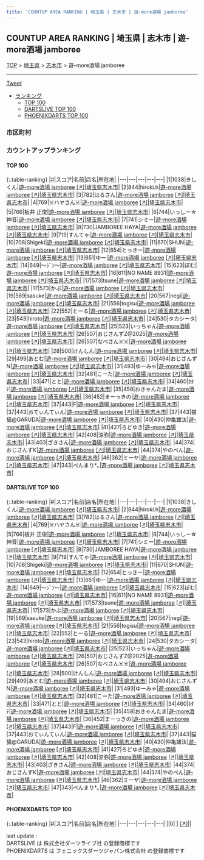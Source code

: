 ```yaml
---
title: 'COUNTUP AREA RANKING | 埼玉県 | 志木市 | 遊-more酒場 jamboree'
---
```

## COUNTUP AREA RANKING | 埼玉県 | 志木市 | 遊-more酒場 jamboree

[TOP](/darts/rank/) > [埼玉県](/darts/rank/埼玉県/) > [志木市](/darts/rank/埼玉県/志木市/) > 遊-more酒場 jamboree

___

<a href="https://twitter.com/share?ref_src=twsrc%5Etfw" data-text="COUNTUP AREA RANKING | 埼玉県志木市遊-more酒場 jamboree" class="twitter-share-button" data-hashtags="DARTSLIVE,PHOENIXDARTS,darts,ダーツ" data-show-count="false">Tweet</a>

* [ランキング](#カウントアップランキング)
    * [TOP 100](#top-100)
    * [DARTSLIVE TOP 100](#dartslive-top-100)
    * [PHOENIXDARTS TOP 100](#phoenixdarts-top-100)

### 市区町村

<ul>

</ul>

### カウントアップランキング

#### TOP 100



{:.table-ranking}
|#|スコア|名前|店名|所在地|
|---|---|---|---|---|
|1|1038|<span class="rank-name-dl">きしくん</span>|<a href="/darts/rank/shops/279c6769e5c8308fb21333aee1bd51e4.html">遊-more酒場 jamboree</a> <a href="https://search.dartslive.com/jp/shop/279c6769e5c8308fb21333aee1bd51e4">[↗]</a>|<a href="/darts/rank/埼玉県/志木市">埼玉県志木市</a>|
|2|844|<span class="rank-name-dl">hiroki.h</span>|<a href="/darts/rank/shops/279c6769e5c8308fb21333aee1bd51e4.html">遊-more酒場 jamboree</a> <a href="https://search.dartslive.com/jp/shop/279c6769e5c8308fb21333aee1bd51e4">[↗]</a>|<a href="/darts/rank/埼玉県/志木市">埼玉県志木市</a>|
|3|782|<span class="rank-name-dl">はるさん</span>|<a href="/darts/rank/shops/279c6769e5c8308fb21333aee1bd51e4.html">遊-more酒場 jamboree</a> <a href="https://search.dartslive.com/jp/shop/279c6769e5c8308fb21333aee1bd51e4">[↗]</a>|<a href="/darts/rank/埼玉県/志木市">埼玉県志木市</a>|
|4|769|<span class="rank-name-dl">☠️ハヤさん☠️</span>|<a href="/darts/rank/shops/279c6769e5c8308fb21333aee1bd51e4.html">遊-more酒場 jamboree</a> <a href="https://search.dartslive.com/jp/shop/279c6769e5c8308fb21333aee1bd51e4">[↗]</a>|<a href="/darts/rank/埼玉県/志木市">埼玉県志木市</a>|
|5|766|<span class="rank-name-dl">板井 正俊</span>|<a href="/darts/rank/shops/279c6769e5c8308fb21333aee1bd51e4.html">遊-more酒場 jamboree</a> <a href="https://search.dartslive.com/jp/shop/279c6769e5c8308fb21333aee1bd51e4">[↗]</a>|<a href="/darts/rank/埼玉県/志木市">埼玉県志木市</a>|
|6|744|<span class="rank-name-dl">いっしー☆神音</span>|<a href="/darts/rank/shops/279c6769e5c8308fb21333aee1bd51e4.html">遊-more酒場 jamboree</a> <a href="https://search.dartslive.com/jp/shop/279c6769e5c8308fb21333aee1bd51e4">[↗]</a>|<a href="/darts/rank/埼玉県/志木市">埼玉県志木市</a>|
|7|741|<span class="rank-name-dl">シミー</span>|<a href="/darts/rank/shops/279c6769e5c8308fb21333aee1bd51e4.html">遊-more酒場 jamboree</a> <a href="https://search.dartslive.com/jp/shop/279c6769e5c8308fb21333aee1bd51e4">[↗]</a>|<a href="/darts/rank/埼玉県/志木市">埼玉県志木市</a>|
|8|730|<span class="rank-name-dl">JAMBOREE HAYA</span>|<a href="/darts/rank/shops/279c6769e5c8308fb21333aee1bd51e4.html">遊-more酒場 jamboree</a> <a href="https://search.dartslive.com/jp/shop/279c6769e5c8308fb21333aee1bd51e4">[↗]</a>|<a href="/darts/rank/埼玉県/志木市">埼玉県志木市</a>|
|9|719|<span class="rank-name-dl">すんてゃ</span>|<a href="/darts/rank/shops/279c6769e5c8308fb21333aee1bd51e4.html">遊-more酒場 jamboree</a> <a href="https://search.dartslive.com/jp/shop/279c6769e5c8308fb21333aee1bd51e4">[↗]</a>|<a href="/darts/rank/埼玉県/志木市">埼玉県志木市</a>|
|10|708|<span class="rank-name-dl">Shigeki</span>|<a href="/darts/rank/shops/279c6769e5c8308fb21333aee1bd51e4.html">遊-more酒場 jamboree</a> <a href="https://search.dartslive.com/jp/shop/279c6769e5c8308fb21333aee1bd51e4">[↗]</a>|<a href="/darts/rank/埼玉県/志木市">埼玉県志木市</a>|
|11|670|<span class="rank-name-dl">SHUN</span>|<a href="/darts/rank/shops/279c6769e5c8308fb21333aee1bd51e4.html">遊-more酒場 jamboree</a> <a href="https://search.dartslive.com/jp/shop/279c6769e5c8308fb21333aee1bd51e4">[↗]</a>|<a href="/darts/rank/埼玉県/志木市">埼玉県志木市</a>|
|12|654|<span class="rank-name-dl">とっきー</span>|<a href="/darts/rank/shops/279c6769e5c8308fb21333aee1bd51e4.html">遊-more酒場 jamboree</a> <a href="https://search.dartslive.com/jp/shop/279c6769e5c8308fb21333aee1bd51e4">[↗]</a>|<a href="/darts/rank/埼玉県/志木市">埼玉県志木市</a>|
|13|651|<span class="rank-name-dl">ゆー</span>|<a href="/darts/rank/shops/279c6769e5c8308fb21333aee1bd51e4.html">遊-more酒場 jamboree</a> <a href="https://search.dartslive.com/jp/shop/279c6769e5c8308fb21333aee1bd51e4">[↗]</a>|<a href="/darts/rank/埼玉県/志木市">埼玉県志木市</a>|
|14|649|<span class="rank-name-dl">～ｼﾞﾝ～</span>|<a href="/darts/rank/shops/279c6769e5c8308fb21333aee1bd51e4.html">遊-more酒場 jamboree</a> <a href="https://search.dartslive.com/jp/shop/279c6769e5c8308fb21333aee1bd51e4">[↗]</a>|<a href="/darts/rank/埼玉県/志木市">埼玉県志木市</a>|
|15|623|<span class="rank-name-dl">ぽむ</span>|<a href="/darts/rank/shops/279c6769e5c8308fb21333aee1bd51e4.html">遊-more酒場 jamboree</a> <a href="https://search.dartslive.com/jp/shop/279c6769e5c8308fb21333aee1bd51e4">[↗]</a>|<a href="/darts/rank/埼玉県/志木市">埼玉県志木市</a>|
|16|611|<span class="rank-name-dl">NO NAME 8931</span>|<a href="/darts/rank/shops/279c6769e5c8308fb21333aee1bd51e4.html">遊-more酒場 jamboree</a> <a href="https://search.dartslive.com/jp/shop/279c6769e5c8308fb21333aee1bd51e4">[↗]</a>|<a href="/darts/rank/埼玉県/志木市">埼玉県志木市</a>|
|17|573|<span class="rank-name-dl">tsune</span>|<a href="/darts/rank/shops/279c6769e5c8308fb21333aee1bd51e4.html">遊-more酒場 jamboree</a> <a href="https://search.dartslive.com/jp/shop/279c6769e5c8308fb21333aee1bd51e4">[↗]</a>|<a href="/darts/rank/埼玉県/志木市">埼玉県志木市</a>|
|17|573|<span class="rank-name-dl">かぶ</span>|<a href="/darts/rank/shops/279c6769e5c8308fb21333aee1bd51e4.html">遊-more酒場 jamboree</a> <a href="https://search.dartslive.com/jp/shop/279c6769e5c8308fb21333aee1bd51e4">[↗]</a>|<a href="/darts/rank/埼玉県/志木市">埼玉県志木市</a>|
|19|569|<span class="rank-name-dl">sasuke</span>|<a href="/darts/rank/shops/279c6769e5c8308fb21333aee1bd51e4.html">遊-more酒場 jamboree</a> <a href="https://search.dartslive.com/jp/shop/279c6769e5c8308fb21333aee1bd51e4">[↗]</a>|<a href="/darts/rank/埼玉県/志木市">埼玉県志木市</a>|
|20|567|<span class="rank-name-dl">negi</span>|<a href="/darts/rank/shops/279c6769e5c8308fb21333aee1bd51e4.html">遊-more酒場 jamboree</a> <a href="https://search.dartslive.com/jp/shop/279c6769e5c8308fb21333aee1bd51e4">[↗]</a>|<a href="/darts/rank/埼玉県/志木市">埼玉県志木市</a>|
|21|556|<span class="rank-name-dl">togisu</span>|<a href="/darts/rank/shops/279c6769e5c8308fb21333aee1bd51e4.html">遊-more酒場 jamboree</a> <a href="https://search.dartslive.com/jp/shop/279c6769e5c8308fb21333aee1bd51e4">[↗]</a>|<a href="/darts/rank/埼玉県/志木市">埼玉県志木市</a>|
|22|552|<span class="rank-name-dl">とーる</span>|<a href="/darts/rank/shops/279c6769e5c8308fb21333aee1bd51e4.html">遊-more酒場 jamboree</a> <a href="https://search.dartslive.com/jp/shop/279c6769e5c8308fb21333aee1bd51e4">[↗]</a>|<a href="/darts/rank/埼玉県/志木市">埼玉県志木市</a>|
|23|543|<span class="rank-name-dl">hiroto</span>|<a href="/darts/rank/shops/279c6769e5c8308fb21333aee1bd51e4.html">遊-more酒場 jamboree</a> <a href="https://search.dartslive.com/jp/shop/279c6769e5c8308fb21333aee1bd51e4">[↗]</a>|<a href="/darts/rank/埼玉県/志木市">埼玉県志木市</a>|
|24|530|<span class="rank-name-dl">タカシータ</span>|<a href="/darts/rank/shops/279c6769e5c8308fb21333aee1bd51e4.html">遊-more酒場 jamboree</a> <a href="https://search.dartslive.com/jp/shop/279c6769e5c8308fb21333aee1bd51e4">[↗]</a>|<a href="/darts/rank/埼玉県/志木市">埼玉県志木市</a>|
|25|523|<span class="rank-name-dl">いっちゃん</span>|<a href="/darts/rank/shops/279c6769e5c8308fb21333aee1bd51e4.html">遊-more酒場 jamboree</a> <a href="https://search.dartslive.com/jp/shop/279c6769e5c8308fb21333aee1bd51e4">[↗]</a>|<a href="/darts/rank/埼玉県/志木市">埼玉県志木市</a>|
|26|507|<span class="rank-name-dl">おじさんずZ@2025</span>|<a href="/darts/rank/shops/279c6769e5c8308fb21333aee1bd51e4.html">遊-more酒場 jamboree</a> <a href="https://search.dartslive.com/jp/shop/279c6769e5c8308fb21333aee1bd51e4">[↗]</a>|<a href="/darts/rank/埼玉県/志木市">埼玉県志木市</a>|
|26|507|<span class="rank-name-dl">なべさん☠️☠️</span>|<a href="/darts/rank/shops/279c6769e5c8308fb21333aee1bd51e4.html">遊-more酒場 jamboree</a> <a href="https://search.dartslive.com/jp/shop/279c6769e5c8308fb21333aee1bd51e4">[↗]</a>|<a href="/darts/rank/埼玉県/志木市">埼玉県志木市</a>|
|28|500|<span class="rank-name-dl">けんしん</span>|<a href="/darts/rank/shops/279c6769e5c8308fb21333aee1bd51e4.html">遊-more酒場 jamboree</a> <a href="https://search.dartslive.com/jp/shop/279c6769e5c8308fb21333aee1bd51e4">[↗]</a>|<a href="/darts/rank/埼玉県/志木市">埼玉県志木市</a>|
|29|499|<span class="rank-name-dl">あとむ</span>|<a href="/darts/rank/shops/279c6769e5c8308fb21333aee1bd51e4.html">遊-more酒場 jamboree</a> <a href="https://search.dartslive.com/jp/shop/279c6769e5c8308fb21333aee1bd51e4">[↗]</a>|<a href="/darts/rank/埼玉県/志木市">埼玉県志木市</a>|
|30|494|<span class="rank-name-dl">おじさんずN</span>|<a href="/darts/rank/shops/279c6769e5c8308fb21333aee1bd51e4.html">遊-more酒場 jamboree</a> <a href="https://search.dartslive.com/jp/shop/279c6769e5c8308fb21333aee1bd51e4">[↗]</a>|<a href="/darts/rank/埼玉県/志木市">埼玉県志木市</a>|
|31|493|<span class="rank-name-dl">ゆーみゃ</span>|<a href="/darts/rank/shops/279c6769e5c8308fb21333aee1bd51e4.html">遊-more酒場 jamboree</a> <a href="https://search.dartslive.com/jp/shop/279c6769e5c8308fb21333aee1bd51e4">[↗]</a>|<a href="/darts/rank/埼玉県/志木市">埼玉県志木市</a>|
|32|481|<span class="rank-name-dl">こーた</span>|<a href="/darts/rank/shops/279c6769e5c8308fb21333aee1bd51e4.html">遊-more酒場 jamboree</a> <a href="https://search.dartslive.com/jp/shop/279c6769e5c8308fb21333aee1bd51e4">[↗]</a>|<a href="/darts/rank/埼玉県/志木市">埼玉県志木市</a>|
|33|471|<span class="rank-name-dl">とと</span>|<a href="/darts/rank/shops/279c6769e5c8308fb21333aee1bd51e4.html">遊-more酒場 jamboree</a> <a href="https://search.dartslive.com/jp/shop/279c6769e5c8308fb21333aee1bd51e4">[↗]</a>|<a href="/darts/rank/埼玉県/志木市">埼玉県志木市</a>|
|34|460|<span class="rank-name-dl">ﾎﾀﾃ</span>|<a href="/darts/rank/shops/279c6769e5c8308fb21333aee1bd51e4.html">遊-more酒場 jamboree</a> <a href="https://search.dartslive.com/jp/shop/279c6769e5c8308fb21333aee1bd51e4">[↗]</a>|<a href="/darts/rank/埼玉県/志木市">埼玉県志木市</a>|
|35|458|<span class="rank-name-dl">おきゃんたま</span>|<a href="/darts/rank/shops/279c6769e5c8308fb21333aee1bd51e4.html">遊-more酒場 jamboree</a> <a href="https://search.dartslive.com/jp/shop/279c6769e5c8308fb21333aee1bd51e4">[↗]</a>|<a href="/darts/rank/埼玉県/志木市">埼玉県志木市</a>|
|36|452|<span class="rank-name-dl">まーっきの</span>|<a href="/darts/rank/shops/279c6769e5c8308fb21333aee1bd51e4.html">遊-more酒場 jamboree</a> <a href="https://search.dartslive.com/jp/shop/279c6769e5c8308fb21333aee1bd51e4">[↗]</a>|<a href="/darts/rank/埼玉県/志木市">埼玉県志木市</a>|
|37|443|<span class="rank-name-dl">F</span>|<a href="/darts/rank/shops/279c6769e5c8308fb21333aee1bd51e4.html">遊-more酒場 jamboree</a> <a href="https://search.dartslive.com/jp/shop/279c6769e5c8308fb21333aee1bd51e4">[↗]</a>|<a href="/darts/rank/埼玉県/志木市">埼玉県志木市</a>|
|37|443|<span class="rank-name-dl">おてぃんてぃん</span>|<a href="/darts/rank/shops/279c6769e5c8308fb21333aee1bd51e4.html">遊-more酒場 jamboree</a> <a href="https://search.dartslive.com/jp/shop/279c6769e5c8308fb21333aee1bd51e4">[↗]</a>|<a href="/darts/rank/埼玉県/志木市">埼玉県志木市</a>|
|37|443|<span class="rank-name-dl">猫猫@GARUDA</span>|<a href="/darts/rank/shops/279c6769e5c8308fb21333aee1bd51e4.html">遊-more酒場 jamboree</a> <a href="https://search.dartslive.com/jp/shop/279c6769e5c8308fb21333aee1bd51e4">[↗]</a>|<a href="/darts/rank/埼玉県/志木市">埼玉県志木市</a>|
|40|430|<span class="rank-name-dl">仲亀雄汰</span>|<a href="/darts/rank/shops/279c6769e5c8308fb21333aee1bd51e4.html">遊-more酒場 jamboree</a> <a href="https://search.dartslive.com/jp/shop/279c6769e5c8308fb21333aee1bd51e4">[↗]</a>|<a href="/darts/rank/埼玉県/志木市">埼玉県志木市</a>|
|41|427|<span class="rank-name-dl">ろどゆき</span>|<a href="/darts/rank/shops/279c6769e5c8308fb21333aee1bd51e4.html">遊-more酒場 jamboree</a> <a href="https://search.dartslive.com/jp/shop/279c6769e5c8308fb21333aee1bd51e4">[↗]</a>|<a href="/darts/rank/埼玉県/志木市">埼玉県志木市</a>|
|42|408|<span class="rank-name-dl">涼弥</span>|<a href="/darts/rank/shops/279c6769e5c8308fb21333aee1bd51e4.html">遊-more酒場 jamboree</a> <a href="https://search.dartslive.com/jp/shop/279c6769e5c8308fb21333aee1bd51e4">[↗]</a>|<a href="/darts/rank/埼玉県/志木市">埼玉県志木市</a>|
|43|403|<span class="rank-name-dl">ざきさん</span>|<a href="/darts/rank/shops/279c6769e5c8308fb21333aee1bd51e4.html">遊-more酒場 jamboree</a> <a href="https://search.dartslive.com/jp/shop/279c6769e5c8308fb21333aee1bd51e4">[↗]</a>|<a href="/darts/rank/埼玉県/志木市">埼玉県志木市</a>|
|44|374|<span class="rank-name-dl">おじさんずK</span>|<a href="/darts/rank/shops/279c6769e5c8308fb21333aee1bd51e4.html">遊-more酒場 jamboree</a> <a href="https://search.dartslive.com/jp/shop/279c6769e5c8308fb21333aee1bd51e4">[↗]</a>|<a href="/darts/rank/埼玉県/志木市">埼玉県志木市</a>|
|44|374|<span class="rank-name-dl">やのぺん</span>|<a href="/darts/rank/shops/279c6769e5c8308fb21333aee1bd51e4.html">遊-more酒場 jamboree</a> <a href="https://search.dartslive.com/jp/shop/279c6769e5c8308fb21333aee1bd51e4">[↗]</a>|<a href="/darts/rank/埼玉県/志木市">埼玉県志木市</a>|
|46|362|<span class="rank-name-dl">ミーヤ</span>|<a href="/darts/rank/shops/279c6769e5c8308fb21333aee1bd51e4.html">遊-more酒場 jamboree</a> <a href="https://search.dartslive.com/jp/shop/279c6769e5c8308fb21333aee1bd51e4">[↗]</a>|<a href="/darts/rank/埼玉県/志木市">埼玉県志木市</a>|
|47|343|<span class="rank-name-dl">ぺんまり*｡</span>|<a href="/darts/rank/shops/279c6769e5c8308fb21333aee1bd51e4.html">遊-more酒場 jamboree</a> <a href="https://search.dartslive.com/jp/shop/279c6769e5c8308fb21333aee1bd51e4">[↗]</a>|<a href="/darts/rank/埼玉県/志木市">埼玉県志木市</a>|


#### DARTSLIVE TOP 100



{:.table-ranking}
|#|スコア|名前|店名|所在地|
|---|---|---|---|---|
|1|1038|<span class="rank-name-dl">きしくん</span>|<a href="/darts/rank/shops/279c6769e5c8308fb21333aee1bd51e4.html">遊-more酒場 jamboree</a> <a href="https://search.dartslive.com/jp/shop/279c6769e5c8308fb21333aee1bd51e4">[↗]</a>|<a href="/darts/rank/埼玉県/志木市">埼玉県志木市</a>|
|2|844|<span class="rank-name-dl">hiroki.h</span>|<a href="/darts/rank/shops/279c6769e5c8308fb21333aee1bd51e4.html">遊-more酒場 jamboree</a> <a href="https://search.dartslive.com/jp/shop/279c6769e5c8308fb21333aee1bd51e4">[↗]</a>|<a href="/darts/rank/埼玉県/志木市">埼玉県志木市</a>|
|3|782|<span class="rank-name-dl">はるさん</span>|<a href="/darts/rank/shops/279c6769e5c8308fb21333aee1bd51e4.html">遊-more酒場 jamboree</a> <a href="https://search.dartslive.com/jp/shop/279c6769e5c8308fb21333aee1bd51e4">[↗]</a>|<a href="/darts/rank/埼玉県/志木市">埼玉県志木市</a>|
|4|769|<span class="rank-name-dl">☠️ハヤさん☠️</span>|<a href="/darts/rank/shops/279c6769e5c8308fb21333aee1bd51e4.html">遊-more酒場 jamboree</a> <a href="https://search.dartslive.com/jp/shop/279c6769e5c8308fb21333aee1bd51e4">[↗]</a>|<a href="/darts/rank/埼玉県/志木市">埼玉県志木市</a>|
|5|766|<span class="rank-name-dl">板井 正俊</span>|<a href="/darts/rank/shops/279c6769e5c8308fb21333aee1bd51e4.html">遊-more酒場 jamboree</a> <a href="https://search.dartslive.com/jp/shop/279c6769e5c8308fb21333aee1bd51e4">[↗]</a>|<a href="/darts/rank/埼玉県/志木市">埼玉県志木市</a>|
|6|744|<span class="rank-name-dl">いっしー☆神音</span>|<a href="/darts/rank/shops/279c6769e5c8308fb21333aee1bd51e4.html">遊-more酒場 jamboree</a> <a href="https://search.dartslive.com/jp/shop/279c6769e5c8308fb21333aee1bd51e4">[↗]</a>|<a href="/darts/rank/埼玉県/志木市">埼玉県志木市</a>|
|7|741|<span class="rank-name-dl">シミー</span>|<a href="/darts/rank/shops/279c6769e5c8308fb21333aee1bd51e4.html">遊-more酒場 jamboree</a> <a href="https://search.dartslive.com/jp/shop/279c6769e5c8308fb21333aee1bd51e4">[↗]</a>|<a href="/darts/rank/埼玉県/志木市">埼玉県志木市</a>|
|8|730|<span class="rank-name-dl">JAMBOREE HAYA</span>|<a href="/darts/rank/shops/279c6769e5c8308fb21333aee1bd51e4.html">遊-more酒場 jamboree</a> <a href="https://search.dartslive.com/jp/shop/279c6769e5c8308fb21333aee1bd51e4">[↗]</a>|<a href="/darts/rank/埼玉県/志木市">埼玉県志木市</a>|
|9|719|<span class="rank-name-dl">すんてゃ</span>|<a href="/darts/rank/shops/279c6769e5c8308fb21333aee1bd51e4.html">遊-more酒場 jamboree</a> <a href="https://search.dartslive.com/jp/shop/279c6769e5c8308fb21333aee1bd51e4">[↗]</a>|<a href="/darts/rank/埼玉県/志木市">埼玉県志木市</a>|
|10|708|<span class="rank-name-dl">Shigeki</span>|<a href="/darts/rank/shops/279c6769e5c8308fb21333aee1bd51e4.html">遊-more酒場 jamboree</a> <a href="https://search.dartslive.com/jp/shop/279c6769e5c8308fb21333aee1bd51e4">[↗]</a>|<a href="/darts/rank/埼玉県/志木市">埼玉県志木市</a>|
|11|670|<span class="rank-name-dl">SHUN</span>|<a href="/darts/rank/shops/279c6769e5c8308fb21333aee1bd51e4.html">遊-more酒場 jamboree</a> <a href="https://search.dartslive.com/jp/shop/279c6769e5c8308fb21333aee1bd51e4">[↗]</a>|<a href="/darts/rank/埼玉県/志木市">埼玉県志木市</a>|
|12|654|<span class="rank-name-dl">とっきー</span>|<a href="/darts/rank/shops/279c6769e5c8308fb21333aee1bd51e4.html">遊-more酒場 jamboree</a> <a href="https://search.dartslive.com/jp/shop/279c6769e5c8308fb21333aee1bd51e4">[↗]</a>|<a href="/darts/rank/埼玉県/志木市">埼玉県志木市</a>|
|13|651|<span class="rank-name-dl">ゆー</span>|<a href="/darts/rank/shops/279c6769e5c8308fb21333aee1bd51e4.html">遊-more酒場 jamboree</a> <a href="https://search.dartslive.com/jp/shop/279c6769e5c8308fb21333aee1bd51e4">[↗]</a>|<a href="/darts/rank/埼玉県/志木市">埼玉県志木市</a>|
|14|649|<span class="rank-name-dl">～ｼﾞﾝ～</span>|<a href="/darts/rank/shops/279c6769e5c8308fb21333aee1bd51e4.html">遊-more酒場 jamboree</a> <a href="https://search.dartslive.com/jp/shop/279c6769e5c8308fb21333aee1bd51e4">[↗]</a>|<a href="/darts/rank/埼玉県/志木市">埼玉県志木市</a>|
|15|623|<span class="rank-name-dl">ぽむ</span>|<a href="/darts/rank/shops/279c6769e5c8308fb21333aee1bd51e4.html">遊-more酒場 jamboree</a> <a href="https://search.dartslive.com/jp/shop/279c6769e5c8308fb21333aee1bd51e4">[↗]</a>|<a href="/darts/rank/埼玉県/志木市">埼玉県志木市</a>|
|16|611|<span class="rank-name-dl">NO NAME 8931</span>|<a href="/darts/rank/shops/279c6769e5c8308fb21333aee1bd51e4.html">遊-more酒場 jamboree</a> <a href="https://search.dartslive.com/jp/shop/279c6769e5c8308fb21333aee1bd51e4">[↗]</a>|<a href="/darts/rank/埼玉県/志木市">埼玉県志木市</a>|
|17|573|<span class="rank-name-dl">tsune</span>|<a href="/darts/rank/shops/279c6769e5c8308fb21333aee1bd51e4.html">遊-more酒場 jamboree</a> <a href="https://search.dartslive.com/jp/shop/279c6769e5c8308fb21333aee1bd51e4">[↗]</a>|<a href="/darts/rank/埼玉県/志木市">埼玉県志木市</a>|
|17|573|<span class="rank-name-dl">かぶ</span>|<a href="/darts/rank/shops/279c6769e5c8308fb21333aee1bd51e4.html">遊-more酒場 jamboree</a> <a href="https://search.dartslive.com/jp/shop/279c6769e5c8308fb21333aee1bd51e4">[↗]</a>|<a href="/darts/rank/埼玉県/志木市">埼玉県志木市</a>|
|19|569|<span class="rank-name-dl">sasuke</span>|<a href="/darts/rank/shops/279c6769e5c8308fb21333aee1bd51e4.html">遊-more酒場 jamboree</a> <a href="https://search.dartslive.com/jp/shop/279c6769e5c8308fb21333aee1bd51e4">[↗]</a>|<a href="/darts/rank/埼玉県/志木市">埼玉県志木市</a>|
|20|567|<span class="rank-name-dl">negi</span>|<a href="/darts/rank/shops/279c6769e5c8308fb21333aee1bd51e4.html">遊-more酒場 jamboree</a> <a href="https://search.dartslive.com/jp/shop/279c6769e5c8308fb21333aee1bd51e4">[↗]</a>|<a href="/darts/rank/埼玉県/志木市">埼玉県志木市</a>|
|21|556|<span class="rank-name-dl">togisu</span>|<a href="/darts/rank/shops/279c6769e5c8308fb21333aee1bd51e4.html">遊-more酒場 jamboree</a> <a href="https://search.dartslive.com/jp/shop/279c6769e5c8308fb21333aee1bd51e4">[↗]</a>|<a href="/darts/rank/埼玉県/志木市">埼玉県志木市</a>|
|22|552|<span class="rank-name-dl">とーる</span>|<a href="/darts/rank/shops/279c6769e5c8308fb21333aee1bd51e4.html">遊-more酒場 jamboree</a> <a href="https://search.dartslive.com/jp/shop/279c6769e5c8308fb21333aee1bd51e4">[↗]</a>|<a href="/darts/rank/埼玉県/志木市">埼玉県志木市</a>|
|23|543|<span class="rank-name-dl">hiroto</span>|<a href="/darts/rank/shops/279c6769e5c8308fb21333aee1bd51e4.html">遊-more酒場 jamboree</a> <a href="https://search.dartslive.com/jp/shop/279c6769e5c8308fb21333aee1bd51e4">[↗]</a>|<a href="/darts/rank/埼玉県/志木市">埼玉県志木市</a>|
|24|530|<span class="rank-name-dl">タカシータ</span>|<a href="/darts/rank/shops/279c6769e5c8308fb21333aee1bd51e4.html">遊-more酒場 jamboree</a> <a href="https://search.dartslive.com/jp/shop/279c6769e5c8308fb21333aee1bd51e4">[↗]</a>|<a href="/darts/rank/埼玉県/志木市">埼玉県志木市</a>|
|25|523|<span class="rank-name-dl">いっちゃん</span>|<a href="/darts/rank/shops/279c6769e5c8308fb21333aee1bd51e4.html">遊-more酒場 jamboree</a> <a href="https://search.dartslive.com/jp/shop/279c6769e5c8308fb21333aee1bd51e4">[↗]</a>|<a href="/darts/rank/埼玉県/志木市">埼玉県志木市</a>|
|26|507|<span class="rank-name-dl">おじさんずZ@2025</span>|<a href="/darts/rank/shops/279c6769e5c8308fb21333aee1bd51e4.html">遊-more酒場 jamboree</a> <a href="https://search.dartslive.com/jp/shop/279c6769e5c8308fb21333aee1bd51e4">[↗]</a>|<a href="/darts/rank/埼玉県/志木市">埼玉県志木市</a>|
|26|507|<span class="rank-name-dl">なべさん☠️☠️</span>|<a href="/darts/rank/shops/279c6769e5c8308fb21333aee1bd51e4.html">遊-more酒場 jamboree</a> <a href="https://search.dartslive.com/jp/shop/279c6769e5c8308fb21333aee1bd51e4">[↗]</a>|<a href="/darts/rank/埼玉県/志木市">埼玉県志木市</a>|
|28|500|<span class="rank-name-dl">けんしん</span>|<a href="/darts/rank/shops/279c6769e5c8308fb21333aee1bd51e4.html">遊-more酒場 jamboree</a> <a href="https://search.dartslive.com/jp/shop/279c6769e5c8308fb21333aee1bd51e4">[↗]</a>|<a href="/darts/rank/埼玉県/志木市">埼玉県志木市</a>|
|29|499|<span class="rank-name-dl">あとむ</span>|<a href="/darts/rank/shops/279c6769e5c8308fb21333aee1bd51e4.html">遊-more酒場 jamboree</a> <a href="https://search.dartslive.com/jp/shop/279c6769e5c8308fb21333aee1bd51e4">[↗]</a>|<a href="/darts/rank/埼玉県/志木市">埼玉県志木市</a>|
|30|494|<span class="rank-name-dl">おじさんずN</span>|<a href="/darts/rank/shops/279c6769e5c8308fb21333aee1bd51e4.html">遊-more酒場 jamboree</a> <a href="https://search.dartslive.com/jp/shop/279c6769e5c8308fb21333aee1bd51e4">[↗]</a>|<a href="/darts/rank/埼玉県/志木市">埼玉県志木市</a>|
|31|493|<span class="rank-name-dl">ゆーみゃ</span>|<a href="/darts/rank/shops/279c6769e5c8308fb21333aee1bd51e4.html">遊-more酒場 jamboree</a> <a href="https://search.dartslive.com/jp/shop/279c6769e5c8308fb21333aee1bd51e4">[↗]</a>|<a href="/darts/rank/埼玉県/志木市">埼玉県志木市</a>|
|32|481|<span class="rank-name-dl">こーた</span>|<a href="/darts/rank/shops/279c6769e5c8308fb21333aee1bd51e4.html">遊-more酒場 jamboree</a> <a href="https://search.dartslive.com/jp/shop/279c6769e5c8308fb21333aee1bd51e4">[↗]</a>|<a href="/darts/rank/埼玉県/志木市">埼玉県志木市</a>|
|33|471|<span class="rank-name-dl">とと</span>|<a href="/darts/rank/shops/279c6769e5c8308fb21333aee1bd51e4.html">遊-more酒場 jamboree</a> <a href="https://search.dartslive.com/jp/shop/279c6769e5c8308fb21333aee1bd51e4">[↗]</a>|<a href="/darts/rank/埼玉県/志木市">埼玉県志木市</a>|
|34|460|<span class="rank-name-dl">ﾎﾀﾃ</span>|<a href="/darts/rank/shops/279c6769e5c8308fb21333aee1bd51e4.html">遊-more酒場 jamboree</a> <a href="https://search.dartslive.com/jp/shop/279c6769e5c8308fb21333aee1bd51e4">[↗]</a>|<a href="/darts/rank/埼玉県/志木市">埼玉県志木市</a>|
|35|458|<span class="rank-name-dl">おきゃんたま</span>|<a href="/darts/rank/shops/279c6769e5c8308fb21333aee1bd51e4.html">遊-more酒場 jamboree</a> <a href="https://search.dartslive.com/jp/shop/279c6769e5c8308fb21333aee1bd51e4">[↗]</a>|<a href="/darts/rank/埼玉県/志木市">埼玉県志木市</a>|
|36|452|<span class="rank-name-dl">まーっきの</span>|<a href="/darts/rank/shops/279c6769e5c8308fb21333aee1bd51e4.html">遊-more酒場 jamboree</a> <a href="https://search.dartslive.com/jp/shop/279c6769e5c8308fb21333aee1bd51e4">[↗]</a>|<a href="/darts/rank/埼玉県/志木市">埼玉県志木市</a>|
|37|443|<span class="rank-name-dl">F</span>|<a href="/darts/rank/shops/279c6769e5c8308fb21333aee1bd51e4.html">遊-more酒場 jamboree</a> <a href="https://search.dartslive.com/jp/shop/279c6769e5c8308fb21333aee1bd51e4">[↗]</a>|<a href="/darts/rank/埼玉県/志木市">埼玉県志木市</a>|
|37|443|<span class="rank-name-dl">おてぃんてぃん</span>|<a href="/darts/rank/shops/279c6769e5c8308fb21333aee1bd51e4.html">遊-more酒場 jamboree</a> <a href="https://search.dartslive.com/jp/shop/279c6769e5c8308fb21333aee1bd51e4">[↗]</a>|<a href="/darts/rank/埼玉県/志木市">埼玉県志木市</a>|
|37|443|<span class="rank-name-dl">猫猫@GARUDA</span>|<a href="/darts/rank/shops/279c6769e5c8308fb21333aee1bd51e4.html">遊-more酒場 jamboree</a> <a href="https://search.dartslive.com/jp/shop/279c6769e5c8308fb21333aee1bd51e4">[↗]</a>|<a href="/darts/rank/埼玉県/志木市">埼玉県志木市</a>|
|40|430|<span class="rank-name-dl">仲亀雄汰</span>|<a href="/darts/rank/shops/279c6769e5c8308fb21333aee1bd51e4.html">遊-more酒場 jamboree</a> <a href="https://search.dartslive.com/jp/shop/279c6769e5c8308fb21333aee1bd51e4">[↗]</a>|<a href="/darts/rank/埼玉県/志木市">埼玉県志木市</a>|
|41|427|<span class="rank-name-dl">ろどゆき</span>|<a href="/darts/rank/shops/279c6769e5c8308fb21333aee1bd51e4.html">遊-more酒場 jamboree</a> <a href="https://search.dartslive.com/jp/shop/279c6769e5c8308fb21333aee1bd51e4">[↗]</a>|<a href="/darts/rank/埼玉県/志木市">埼玉県志木市</a>|
|42|408|<span class="rank-name-dl">涼弥</span>|<a href="/darts/rank/shops/279c6769e5c8308fb21333aee1bd51e4.html">遊-more酒場 jamboree</a> <a href="https://search.dartslive.com/jp/shop/279c6769e5c8308fb21333aee1bd51e4">[↗]</a>|<a href="/darts/rank/埼玉県/志木市">埼玉県志木市</a>|
|43|403|<span class="rank-name-dl">ざきさん</span>|<a href="/darts/rank/shops/279c6769e5c8308fb21333aee1bd51e4.html">遊-more酒場 jamboree</a> <a href="https://search.dartslive.com/jp/shop/279c6769e5c8308fb21333aee1bd51e4">[↗]</a>|<a href="/darts/rank/埼玉県/志木市">埼玉県志木市</a>|
|44|374|<span class="rank-name-dl">おじさんずK</span>|<a href="/darts/rank/shops/279c6769e5c8308fb21333aee1bd51e4.html">遊-more酒場 jamboree</a> <a href="https://search.dartslive.com/jp/shop/279c6769e5c8308fb21333aee1bd51e4">[↗]</a>|<a href="/darts/rank/埼玉県/志木市">埼玉県志木市</a>|
|44|374|<span class="rank-name-dl">やのぺん</span>|<a href="/darts/rank/shops/279c6769e5c8308fb21333aee1bd51e4.html">遊-more酒場 jamboree</a> <a href="https://search.dartslive.com/jp/shop/279c6769e5c8308fb21333aee1bd51e4">[↗]</a>|<a href="/darts/rank/埼玉県/志木市">埼玉県志木市</a>|
|46|362|<span class="rank-name-dl">ミーヤ</span>|<a href="/darts/rank/shops/279c6769e5c8308fb21333aee1bd51e4.html">遊-more酒場 jamboree</a> <a href="https://search.dartslive.com/jp/shop/279c6769e5c8308fb21333aee1bd51e4">[↗]</a>|<a href="/darts/rank/埼玉県/志木市">埼玉県志木市</a>|
|47|343|<span class="rank-name-dl">ぺんまり*｡</span>|<a href="/darts/rank/shops/279c6769e5c8308fb21333aee1bd51e4.html">遊-more酒場 jamboree</a> <a href="https://search.dartslive.com/jp/shop/279c6769e5c8308fb21333aee1bd51e4">[↗]</a>|<a href="/darts/rank/埼玉県/志木市">埼玉県志木市</a>|


#### PHOENIXDARTS TOP 100



{:.table-ranking}
|#|スコア|名前|店名|所在地|
|---|---|---|---|---|
||0|<span class="rank-name-dl"> </span>|<a href="/darts/rank/shops/.html"></a> <a href="">[↗]</a>|<a href="/darts/rank//"></a>|


<div class="footer border-top border-gray-light mt-5 pt-3 text-right text-gray">
    last update : <span style="font-weight: italic" id="foot_last_modified"></span><br />
    DARTSLIVE は 株式会社ダーツライブ社 の登録商標です<br />
    PHOENIXDARTS は フェニックスダーツジャパン株式会社 の登録商標です<br />
</div>

<script src="https://cdnjs.cloudflare.com/ajax/libs/jquery.tablesorter/2.31.3/js/jquery.tablesorter.min.js" integrity="sha512-qzgd5cYSZcosqpzpn7zF2ZId8f/8CHmFKZ8j7mU4OUXTNRd5g+ZHBPsgKEwoqxCtdQvExE5LprwwPAgoicguNg==" crossorigin="anonymous" referrerpolicy="no-referrer"></script>
<link rel="stylesheet" href="https://cdnjs.cloudflare.com/ajax/libs/jquery.tablesorter/2.31.3/css/theme.default.min.css" integrity="sha512-wghhOJkjQX0Lh3NSWvNKeZ0ZpNn+SPVXX1Qyc9OCaogADktxrBiBdKGDoqVUOyhStvMBmJQ8ZdMHiR3wuEq8+w==" crossorigin="anonymous" referrerpolicy="no-referrer" />
<script>
$(function() {
    $(".table-ranking").tablesorter({sortList:[[0, 0]]});
    $("#foot_last_modified").text(formatDate(new Date(document.lastModified), 'yyyy-MM-dd HH:mm:ss'));
});
</script>

<script async src="https://platform.twitter.com/widgets.js" charset="utf-8"></script>
